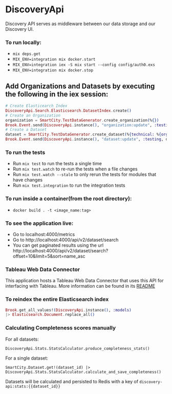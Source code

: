 # DiscoveryApi

Discovery API serves as middleware between our data storage and our Discovery UI.

### To run locally:
  * `mix deps.get`
  * `MIX_ENV=integration mix docker.start`
  * `MIX_ENV=integration iex -S mix start --config config/auth0.exs`
  * `MIX_ENV=integration mix docker.stop`

  ## Add Organizations and Datasets by executing the following in the iex session:
  ```elixir
  # Create Elasticearch Index
  DiscoveryApi.Search.Elasticsearch.DatasetIndex.create()
  # Create an Organization
  organization = SmartCity.TestDataGenerator.create_organization(%{})
  Brook.Event.send(DiscoveryApi.instance(), "organization:update", :testing, organization)
  # Create a Dataset
  dataset = SmartCity.TestDataGenerator.create_dataset(%{technical: %{orgId: organization.id}})
  Brook.Event.send(DiscoveryApi.instance(), "dataset:update", :testing, dataset)
  ```

### To run the tests

  * Run `mix test` to run the tests a single time
  * Run `mix test.watch` to re-run the tests when a file changes
  * Run `mix test.watch --stale` to only rerun the tests for modules that have changes
  * Run `mix test.integration` to run the integration tests

### To run inside a container(from the root directory):
  * `docker build . -t <image_name:tag>`

### To see the application live:
  * Go to localhost:4000/metrics
  * Go to http://localhost:4000/api/v2/dataset/search
  * You can get paginated results using the url http://localhost:4000/api/v2/dataset/search?offset=10&limit=5&sort=name_asc

### Tableau Web Data Connector
This application hosts a Tableau Web Data Connector that uses this API for interfacing with Tableau. More information can be found in its [README](./priv/static/tableau/README.md)

### To reindex the entire Elasticsearch index
```elixir
Brook.get_all_values!(DiscoveryApi.instance(), :models)
|> Elasticsearch.Document.replace_all()
```

### Calculating Completeness scores manually

For all datasets:

`DiscoveryApi.Stats.StatsCalculator.produce_completeness_stats()`

For a single dataset:

`SmartCity.Dataset.get!(dataset_id) |> DiscoveryApi.Stats.StatsCalculator.calculate_and_save_completeness()`

Datasets will be calculated and persisted to Redis with a key of `discovery-api:stats:{{dataset_id}}`

